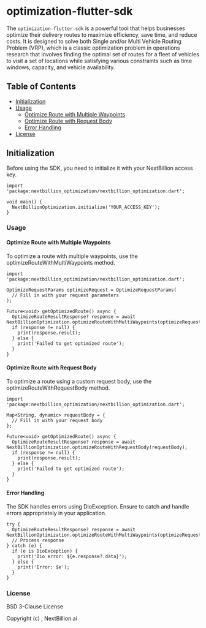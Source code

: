 # optimization-flutter-sdk

The `optimization-flutter-sdk` is a powerful tool that helps businesses optimize their delivery routes to maximize efficiency, save time, and reduce costs. It is designed to solve both Single and/or Multi Vehicle Routing Problem (VRP), which is a classic optimization problem in operations research that involves finding the optimal set of routes for a fleet of vehicles to visit a set of locations while satisfying various constraints such as time windows, capacity, and vehicle availability.

## Table of Contents

- [Initialization](#initialization)
- [Usage](#usage)
    - [Optimize Route with Multiple Waypoints](#optimize-route-with-multiple-waypoints)
    - [Optimize Route with Request Body](#optimize-route-with-request-body)
    - [Error Handling](#error-handling)
- [License](#license)

## Initialization

Before using the SDK, you need to initialize it with your NextBillion access key.

```
import 'package:nextbillion_optimization/nextbillion_optimization.dart';

void main() {
  NextBillionOptimization.initialize('YOUR_ACCESS_KEY');
}
```

### Usage
#### Optimize Route with Multiple Waypoints
To optimize a route with multiple waypoints, use the optimizeRouteWithMultiWaypoints method.
```
import 'package:nextbillion_optimization/nextbillion_optimization.dart';

OptimizeRequestParams optimizeRequest = OptimizeRequestParams(
  // Fill in with your request parameters
);

Future<void> getOptimizedRoute() async {
  OptimizeRouteResultResponse? response = await NextBillionOptimization.optimizeRouteWithMultiWaypoints(optimizeRequest);
  if (response != null) {
    print(response.result);
  } else {
    print('Failed to get optimized route');
  }
}
```

#### Optimize Route with Request Body
To optimize a route using a custom request body, use the optimizeRouteWithRequestBody method.
```
import 'package:nextbillion_optimization/nextbillion_optimization.dart';

Map<String, dynamic> requestBody = {
  // Fill in with your request body
};

Future<void> getOptimizedRoute() async {
  OptimizeRouteResultResponse? response = await NextBillionOptimization.optimizeRouteWithRequestBody(requestBody);
  if (response != null) {
    print(response.result);
  } else {
    print('Failed to get optimized route');
  }
}
```
#### Error Handling
The SDK handles errors using DioException. Ensure to catch and handle errors appropriately in your application.

```
try {
  OptimizeRouteResultResponse? response = await NextBillionOptimization.optimizeRouteWithMultiWaypoints(optimizeRequest);
  // Process response
} catch (e) {
  if (e is DioException) {
    print('Dio error: ${e.response?.data}');
  } else {
    print('Error: $e');
  }
}
```

### License
BSD 3-Clause License

Copyright (c) , NextBillion.ai